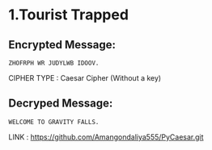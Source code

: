 # 1.Tourist Trapped



## Encrypted Message:

```
ZHOFRPH WR JUDYLWB IDOOV. 
```

CIPHER TYPE : Caesar Cipher (Without a key)

## Decryped Message:

```
WELCOME TO GRAVITY FALLS. 
```

LINK : https://github.com/Amangondaliya555/PyCaesar.git
